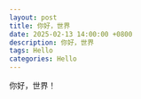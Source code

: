 ```yaml
---
layout: post
title: 你好，世界
date: 2025-02-13 14:00:00 +0800
description: 你好，世界
tags: Hello
categories: Hello
---
```


你好，世界！
